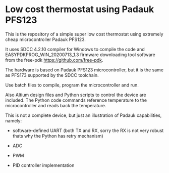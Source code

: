 # Low cost thermostat using Padauk PFS123

This is the repository of a simple super low cost thermostat using extremely cheap microcontroller Padauk PFS123.

It uses SDCC 4.2.10 compiler for Windows to compile the code and EASYPDKPROG_WIN_20200713_1.3 firmware downloading tool software from the free-pdk https://github.com/free-pdk.

The hardware is based on Padauk PFS123 microcontroller, but it is the same as PFS173 supported by the SDCC toolchain.

Use batch files to compile, program the microcontroller and run.

Also Altium design files and Python scripts to control the device are included. The Python code commands reference temperature to the microcontroller and reads back the temperature.

This is not a complete device, but just an illustration of Padauk capabilities, namely:

- software-defined UART (both TX and RX, sorry the RX is not very robust thats why the Python has retry mechanism)

- ADC

- PWM

- PID controller implementation